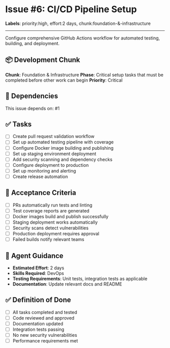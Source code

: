 # Issue #6: CI/CD Pipeline Setup

**Labels**: priority:high, effort:2 days, chunk:foundation-&-infrastructure

---

Configure comprehensive GitHub Actions workflow for automated testing, building, and deployment.

## 📦 Development Chunk

**Chunk**: Foundation & Infrastructure
**Phase**: Critical setup tasks that must be completed before other work can begin
**Priority**: Critical

## 🔗 Dependencies

This issue depends on: #1

## ✅ Tasks

- [ ] Create pull request validation workflow
- [ ] Set up automated testing pipeline with coverage
- [ ] Configure Docker image building and publishing
- [ ] Set up staging environment deployment
- [ ] Add security scanning and dependency checks
- [ ] Configure deployment to production
- [ ] Set up monitoring and alerting
- [ ] Create release automation

## 🎯 Acceptance Criteria

- [ ] PRs automatically run tests and linting
- [ ] Test coverage reports are generated
- [ ] Docker images build and publish successfully
- [ ] Staging deployment works automatically
- [ ] Security scans detect vulnerabilities
- [ ] Production deployment requires approval
- [ ] Failed builds notify relevant teams

## 🤖 Agent Guidance

- **Estimated Effort**: 2 days
- **Skills Required**: DevOps
- **Testing Requirements**: Unit tests, integration tests as applicable
- **Documentation**: Update relevant docs and README

## ✅ Definition of Done

- [ ] All tasks completed and tested
- [ ] Code reviewed and approved
- [ ] Documentation updated
- [ ] Integration tests passing
- [ ] No new security vulnerabilities
- [ ] Performance requirements met
